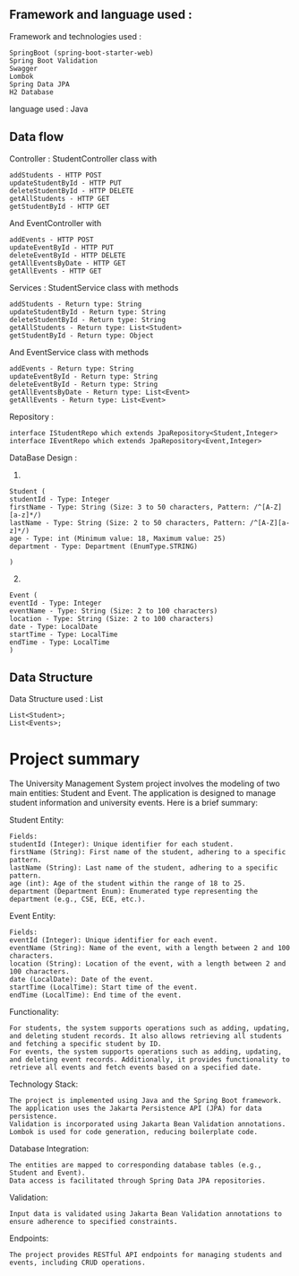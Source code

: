 

## Framework and language used :

Framework and  technologies used : 
   
    SpringBoot (spring-boot-starter-web)
    Spring Boot Validation
    Swagger
    Lombok
    Spring Data JPA
    H2 Database


language used :      Java

## Data flow
Controller : StudentController  class with

    addStudents - HTTP POST
    updateStudentById - HTTP PUT
    deleteStudentById - HTTP DELETE
    getAllStudents - HTTP GET
    getStudentById - HTTP GET

 And  EventController with 

    addEvents - HTTP POST
    updateEventById - HTTP PUT
    deleteEventById - HTTP DELETE
    getAllEventsByDate - HTTP GET
    getAllEvents - HTTP GET   


Services :   StudentService class with methods

    addStudents - Return type: String
    updateStudentById - Return type: String
    deleteStudentById - Return type: String
    getAllStudents - Return type: List<Student>
    getStudentById - Return type: Object

 And EventService  class with methods

    addEvents - Return type: String
    updateEventById - Return type: String
    deleteEventById - Return type: String
    getAllEventsByDate - Return type: List<Event>
    getAllEvents - Return type: List<Event>   


           
Repository : 

    interface IStudentRepo which extends JpaRepository<Student,Integer> 
    interface IEventRepo which extends JpaRepository<Event,Integer>

    


DataBase Design :

1)

    Student (
    studentId - Type: Integer
    firstName - Type: String (Size: 3 to 50 characters, Pattern: /^[A-Z][a-z]*/)
    lastName - Type: String (Size: 2 to 50 characters, Pattern: /^[A-Z][a-z]*/)
    age - Type: int (Minimum value: 18, Maximum value: 25)
    department - Type: Department (EnumType.STRING)

    )

 2)

    Event (
    eventId - Type: Integer
    eventName - Type: String (Size: 2 to 100 characters)
    location - Type: String (Size: 2 to 100 characters)
    date - Type: LocalDate
    startTime - Type: LocalTime
    endTime - Type: LocalTime
    )   





## Data Structure
Data Structure used : List    

    List<Student>;
    List<Events>;
   

# Project summary


The University Management System project involves the modeling of two main entities: Student and Event. The application is designed to manage student information and university events. Here is a brief summary:

Student Entity:

    Fields:
    studentId (Integer): Unique identifier for each student.
    firstName (String): First name of the student, adhering to a specific pattern.
    lastName (String): Last name of the student, adhering to a specific pattern.
    age (int): Age of the student within the range of 18 to 25.
    department (Department Enum): Enumerated type representing the department (e.g., CSE, ECE, etc.).

Event Entity:

    Fields:
    eventId (Integer): Unique identifier for each event.
    eventName (String): Name of the event, with a length between 2 and 100 characters.
    location (String): Location of the event, with a length between 2 and 100 characters.
    date (LocalDate): Date of the event.
    startTime (LocalTime): Start time of the event.
    endTime (LocalTime): End time of the event.


Functionality:

    For students, the system supports operations such as adding, updating, and deleting student records. It also allows retrieving all students and fetching a specific student by ID.
    For events, the system supports operations such as adding, updating, and deleting event records. Additionally, it provides functionality to retrieve all events and fetch events based on a specified date.


Technology Stack:

    The project is implemented using Java and the Spring Boot framework.
    The application uses the Jakarta Persistence API (JPA) for data persistence.
    Validation is incorporated using Jakarta Bean Validation annotations.
    Lombok is used for code generation, reducing boilerplate code.


Database Integration:

    The entities are mapped to corresponding database tables (e.g., Student and Event).
    Data access is facilitated through Spring Data JPA repositories.


Validation:

    Input data is validated using Jakarta Bean Validation annotations to ensure adherence to specified constraints.

Endpoints:

    The project provides RESTful API endpoints for managing students and events, including CRUD operations.